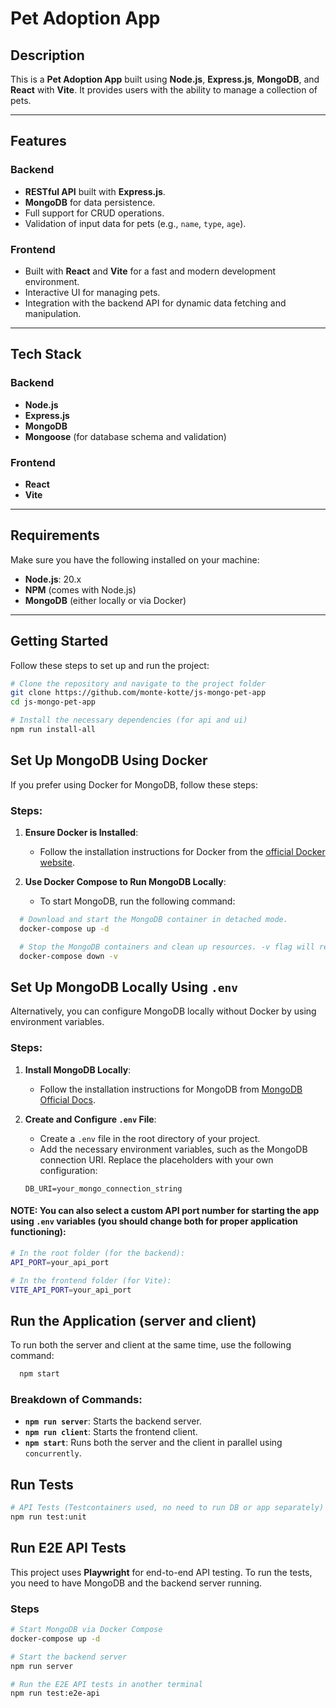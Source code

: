 # Pet Adoption App

## Description

This is a **Pet Adoption App** built using **Node.js**, **Express.js**, **MongoDB**, and **React** with **Vite**. It provides users with the ability to manage a collection of pets.

---

## Features

### Backend
- **RESTful API** built with **Express.js**.
- **MongoDB** for data persistence.
- Full support for CRUD operations.
- Validation of input data for pets (e.g., `name`, `type`, `age`).

### Frontend
- Built with **React** and **Vite** for a fast and modern development environment.
- Interactive UI for managing pets.
- Integration with the backend API for dynamic data fetching and manipulation.

---

## Tech Stack

### Backend
- **Node.js**
- **Express.js**
- **MongoDB**
- **Mongoose** (for database schema and validation)

### Frontend
- **React**
- **Vite**

---

## Requirements

Make sure you have the following installed on your machine:

- **Node.js**: 20.x
- **NPM** (comes with Node.js)
- **MongoDB** (either locally or via Docker)

---

## Getting Started

Follow these steps to set up and run the project:

```bash
# Clone the repository and navigate to the project folder
git clone https://github.com/monte-kotte/js-mongo-pet-app
cd js-mongo-pet-app

# Install the necessary dependencies (for api and ui)
npm run install-all
```

## Set Up MongoDB Using Docker

If you prefer using Docker for MongoDB, follow these steps:

### Steps:

1. **Ensure Docker is Installed**:
   - Follow the installation instructions for Docker from the [official Docker website](https://www.docker.com/get-started/).

2. **Use Docker Compose to Run MongoDB Locally**:
   - To start MongoDB, run the following command:

```bash
  # Download and start the MongoDB container in detached mode.
  docker-compose up -d

  # Stop the MongoDB containers and clean up resources. -v flag will remove volumes associated with the containers.
  docker-compose down -v
```

## Set Up MongoDB Locally Using `.env`

Alternatively, you can configure MongoDB locally without Docker by using environment variables.

### Steps:

1. **Install MongoDB Locally**:
   - Follow the installation instructions for MongoDB from [MongoDB Official Docs](https://www.mongodb.com/docs/manual/installation/).

2. **Create and Configure `.env` File**:
   - Create a `.env` file in the root directory of your project.
   - Add the necessary environment variables, such as the MongoDB connection URI. Replace the placeholders with your own configuration:

   ```env
   DB_URI=your_mongo_connection_string
   ```

 #### NOTE: You can also select a custom API port number for starting the app using `.env` variables (you should change both for proper application functioning):

   ```bash
   # In the root folder (for the backend):
   API_PORT=your_api_port

   # In the frontend folder (for Vite):
   VITE_API_PORT=your_api_port
   ```

## Run the Application (server and client)

To run both the server and client at the same time, use the following command:

```bash
  npm start
```
### Breakdown of Commands:

- **`npm run server`**: Starts the backend server.
- **`npm run client`**: Starts the frontend client.
- **`npm start`**: Runs both the server and the client in parallel using `concurrently`.

## Run Tests

```bash
# API Tests (Testcontainers used, no need to run DB or app separately)
npm run test:unit
```

## Run E2E API Tests

This project uses **Playwright** for end-to-end API testing. To run the tests, you need to have MongoDB and the backend server running.

### Steps

```bash
# Start MongoDB via Docker Compose
docker-compose up -d

# Start the backend server
npm run server

# Run the E2E API tests in another terminal
npm run test:e2e-api
```
